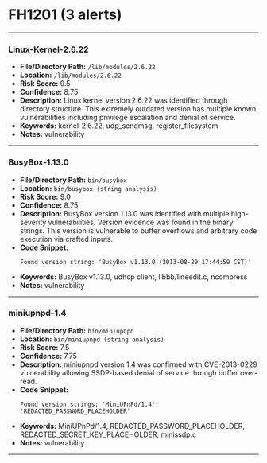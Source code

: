 # FH1201 (3 alerts)

---

### Linux-Kernel-2.6.22

- **File/Directory Path:** `/lib/modules/2.6.22`
- **Location:** `/lib/modules/2.6.22`
- **Risk Score:** 9.5
- **Confidence:** 8.75
- **Description:** Linux kernel version 2.6.22 was identified through directory structure. This extremely outdated version has multiple known vulnerabilities including privilege escalation and denial of service.
- **Keywords:** kernel-2.6.22, udp_sendmsg, register_filesystem
- **Notes:** vulnerability

---
### BusyBox-1.13.0

- **File/Directory Path:** `bin/busybox`
- **Location:** `bin/busybox (string analysis)`
- **Risk Score:** 9.0
- **Confidence:** 8.75
- **Description:** BusyBox version 1.13.0 was identified with multiple high-severity vulnerabilities. Version evidence was found in the binary strings. This version is vulnerable to buffer overflows and arbitrary code execution via crafted inputs.
- **Code Snippet:**
  ```
  Found version string: 'BusyBox v1.13.0 (2013-08-29 17:44:59 CST)'
  ```
- **Keywords:** BusyBox v1.13.0, udhcp client, libbb/lineedit.c, ncompress
- **Notes:** vulnerability

---
### miniupnpd-1.4

- **File/Directory Path:** `bin/miniupnpd`
- **Location:** `bin/miniupnpd (string analysis)`
- **Risk Score:** 7.5
- **Confidence:** 7.75
- **Description:** miniupnpd version 1.4 was confirmed with CVE-2013-0229 vulnerability allowing SSDP-based denial of service through buffer over-read.
- **Code Snippet:**
  ```
  Found version strings: 'MiniUPnPd/1.4', 'REDACTED_PASSWORD_PLACEHOLDER'
  ```
- **Keywords:** MiniUPnPd/1.4, REDACTED_PASSWORD_PLACEHOLDER, REDACTED_SECRET_KEY_PLACEHOLDER, minissdp.c
- **Notes:** vulnerability

---
